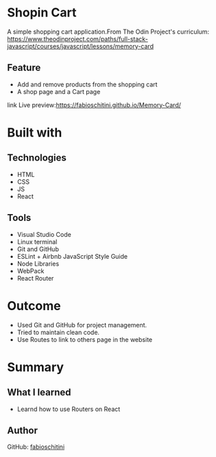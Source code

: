 # Shopin Cart
A simple shopping cart application.From The Odin Project's curriculum:
https://www.theodinproject.com/paths/full-stack-javascript/courses/javascript/lessons/memory-card

## Feature
* Add and remove products from the shopping cart
* A shop page and a Cart page

link Live preview:https://fabioschitini.github.io/Memory-Card/


# Built with

## Technologies

* HTML
* CSS
* JS
* React

## Tools

* Visual Studio Code
* Linux terminal
* Git and GitHub
* ESLint + Airbnb JavaScript Style Guide
* Node Libraries
* WebPack
* React Router

# Outcome
* Used Git and GitHub for project management.
* Tried to maintain clean code.
* Use Routes to link to others page in the website

# Summary

## What I learned

* Learnd how to use Routers on React

## Author

GitHub: [fabioschitini](https://github.com/fabioschitini)
